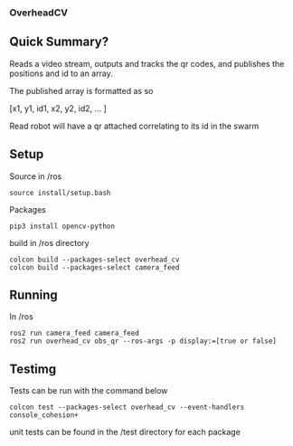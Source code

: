 ### OverheadCV

## Quick Summary?

Reads a video stream, outputs and tracks the qr codes, and publishes the positions and id to an array.

The published array is formatted as so

[x1, y1, id1, x2, y2, id2, ... ]

Read robot will have a qr attached correlating to its id in the swarm

## Setup

Source in /ros

```
source install/setup.bash
```

Packages

```
pip3 install opencv-python
```

build in /ros directory

```
colcon build --packages-select overhead_cv
colcon build --packages-select camera_feed
```

## Running

In /ros

```
ros2 run camera_feed camera_feed
ros2 run overhead_cv obs_qr --ros-args -p display:=[true or false]
```

## Testimg

Tests can be run with the command below
```
colcon test --packages-select overhead_cv --event-handlers console_cohesion+
```
unit tests can be found in the /test directory for each package